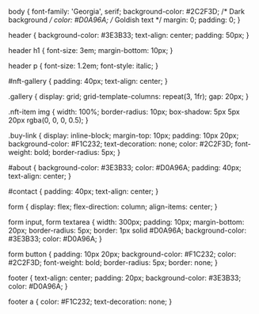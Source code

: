 body {
    font-family: 'Georgia', serif;
    background-color: #2C2F3D; /* Dark background */
    color: #D0A96A; /* Goldish text */
    margin: 0;
    padding: 0;
}

header {
    background-color: #3E3B33;
    text-align: center;
    padding: 50px;
}

header h1 {
    font-size: 3em;
    margin-bottom: 10px;
}

header p {
    font-size: 1.2em;
    font-style: italic;
}

#nft-gallery {
    padding: 40px;
    text-align: center;
}

.gallery {
    display: grid;
    grid-template-columns: repeat(3, 1fr);
    gap: 20px;
}

.nft-item img {
    width: 100%;
    border-radius: 10px;
    box-shadow: 5px 5px 20px rgba(0, 0, 0, 0.5);
}

.buy-link {
    display: inline-block;
    margin-top: 10px;
    padding: 10px 20px;
    background-color: #F1C232;
    text-decoration: none;
    color: #2C2F3D;
    font-weight: bold;
    border-radius: 5px;
}

#about {
    background-color: #3E3B33;
    color: #D0A96A;
    padding: 40px;
    text-align: center;
}

#contact {
    padding: 40px;
    text-align: center;
}

form {
    display: flex;
    flex-direction: column;
    align-items: center;
}

form input, form textarea {
    width: 300px;
    padding: 10px;
    margin-bottom: 20px;
    border-radius: 5px;
    border: 1px solid #D0A96A;
    background-color: #3E3B33;
    color: #D0A96A;
}

form button {
    padding: 10px 20px;
    background-color: #F1C232;
    color: #2C2F3D;
    font-weight: bold;
    border-radius: 5px;
    border: none;
}

footer {
    text-align: center;
    padding: 20px;
    background-color: #3E3B33;
    color: #D0A96A;
}

footer a {
    color: #F1C232;
    text-decoration: none;
}
